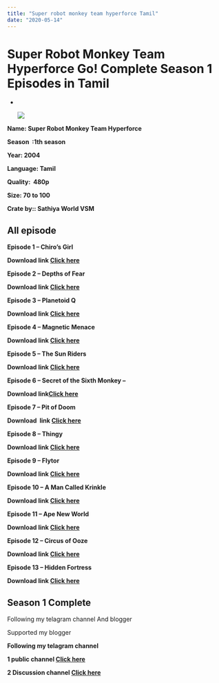 ```yaml
---
title: "Super robot monkey team hyperforce Tamil"
date: "2020-05-14"
---
```


# Super Robot Monkey Team Hyperforce Go! Complete Season 1 Episodes in Tamil

-  
    
    [![](https://1.bp.blogspot.com/-ePiRdpGRf-w/Xqp9pHoixNI/AAAAAAAAAFw/y6STQ9cw-WQgAfj0QAbLVMcRChneHR2jgCLcBGAsYHQ/s640/download.jpeg)](https://1.bp.blogspot.com/-ePiRdpGRf-w/Xqp9pHoixNI/AAAAAAAAAFw/y6STQ9cw-WQgAfj0QAbLVMcRChneHR2jgCLcBGAsYHQ/s1600/download.jpeg)
    

**Name: Super Robot Monkey Team Hyperforce**

**Season  :1th season**

**Year: 2004**

**Language: Tamil**

**Quality:  480p**

**Size: 70 to 100**

**Crate by:: Sathiya World VSM** 

## All episode 

 **Episode 1 – Chiro’s Girl**

**Download link [Click here](https://gplinks.co/KjyGH)**

**Episode 2 – Depths of Fear** 

**Download link [Click here](https://gplinks.co/WNkFJ)**

 **Episode 3 – Planetoid Q** 

**Download link [Click here](https://gplinks.co/qpDFSTt)**

 **Episode 4 – Magnetic Menace** 

**Download link [Click here](https://gplinks.co/wOS22ge)**

 **Episode 5 – The Sun Riders** 

**Download link [Click here](https://gplinks.co/0bOmu8UR)**

 **Episode 6 – Secret of the Sixth Monkey –** 

**Download link[Click here](https://gplinks.co/XKMRA6X)**

**Episode 7 – Pit of Doom** 

**Download  link [Click here](https://gplinks.co/kiJR)**

**Episode 8 – Thingy** 

**Download link [Click here](https://gplinks.co/ieFU7VF)**

 **Episode 9 – Flytor**

**Download link [Click here](https://gplinks.co/qgq2MYH)**

 **Episode 10 – A Man Called Krinkle** 

**Download link [Click here](https://drive.google.com/file/d/1-sXJgXOn7BUtZaZcDKaCUubnTE9HXMP6/view?usp=drivesdk)**

**Episode 11 – Ape New World** 

**Download link [Click here](https://gplinks.co/UA6m5DHp)**

 **Episode 12 – Circus of Ooze** 

**Download link [Click here](https://gplinks.co/kohDVkz)**

**Episode 13 – Hidden Fortress** 

**Download link [Click here](https://gplinks.co/YuVGX8C)**

##   

## Season 1 Complete

  

Following my telagram channel And blogger 

  

Supported my blogger 

  

**Following my telagram channel** 

**1 public channel [Click here](https://t.me/SathiyaWorldVSM)**

**2 Discussion channel [Click here](https://t.me/worldvsm)**
